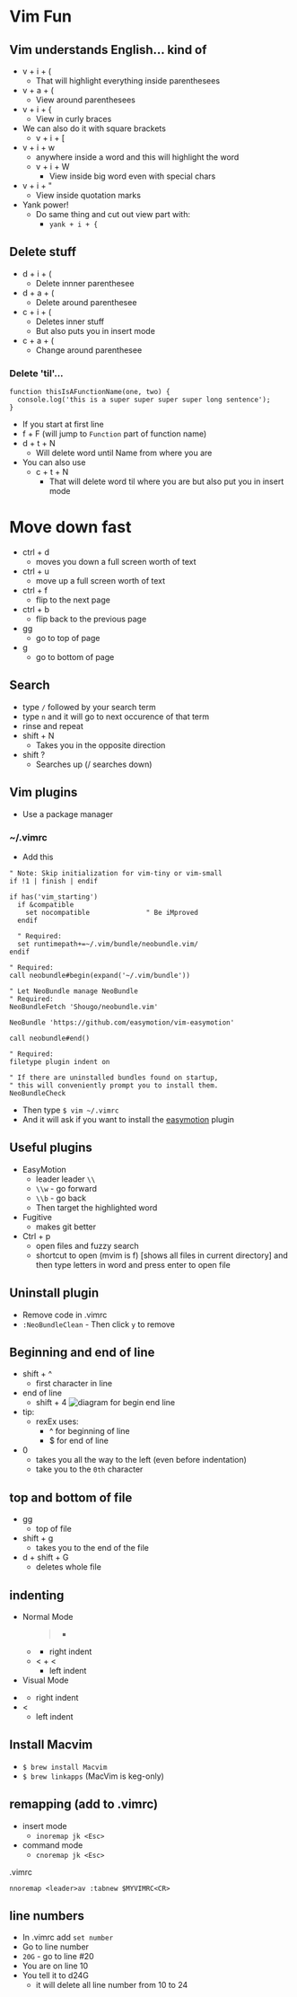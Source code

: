 # Vim Fun

## Vim understands English... kind of
* v + i + (
    - That will highlight everything inside parenthesees
* v + a + (
    - View around parenthesees
* v + i + {
    - View in curly braces
* We can also do it with square brackets
    - v + i + [
* v + i + w
    - anywhere inside a word and this will highlight the word
    - v + i + W
        + View inside big word even with special chars
* v + i + "
    - View inside quotation marks
* Yank power!
    - Do same thing and cut out view part with:
        + `yank + i + {`

## Delete stuff
* d + i + (
    - Delete innner parenthesee
* d + a + (
    - Delete around parenthesee
* c + i + (
    - Deletes inner stuff
    - But also puts you in insert mode
* c + a + (
    - Change around parenthesee

### Delete 'til'...
```
function thisIsAFunctionName(one, two) {
  console.log('this is a super super super super long sentence');
}
```

* If you start at first line
* f + F (will jump to `Function` part of function name)
* d + t + N
    - Will delete word until Name from where you are
* You can also use
    - c + t + N
        + That will delete word til where you are but also put you in insert mode

# Move down fast
* ctrl + d
    - moves you down a full screen worth of text
* ctrl + u
    - move up a full screen worth of text
* ctrl + f
    - flip to the next page
* ctrl + b
    - flip back to the previous page
* gg
    - go to top of page
* g
    - go to bottom of page

## Search
* type `/` followed by your search term
* type `n` and it will go to next occurence of that term
* rinse and repeat
* shift + N
    - Takes you in the opposite direction
* shift ?
    - Searches up (/ searches down)

## Vim plugins
* Use a package manager

### ~/.vimrc
* Add this

```
" Note: Skip initialization for vim-tiny or vim-small
if !1 | finish | endif

if has('vim_starting')
  if &compatible
    set nocompatible              " Be iMproved
  endif

  " Required:
  set runtimepath+=~/.vim/bundle/neobundle.vim/
endif

" Required:
call neobundle#begin(expand('~/.vim/bundle'))

" Let NeoBundle manage NeoBundle
" Required:
NeoBundleFetch 'Shougo/neobundle.vim'

NeoBundle 'https://github.com/easymotion/vim-easymotion'

call neobundle#end()

" Required:
filetype plugin indent on

" If there are uninstalled bundles found on startup,
" this will conveniently prompt you to install them.
NeoBundleCheck
```

* Then type `$ vim ~/.vimrc`
* And it will ask if you want to install the [easymotion](https://github.com/easymotion/vim-easymotion) plugin

## Useful plugins
* EasyMotion
    - leader leader `\\`
    - `\\w` - go forward
    - `\\b` - go back
    - Then target the highlighted word
* Fugitive
    - makes git better
* Ctrl + p
    - open files and fuzzy search
    - shortcut to open (mvim is <Space>f) [shows all files in current directory] and then type letters in word and press enter to open file

## Uninstall plugin
* Remove code in .vimrc
* `:NeoBundleClean`
        - Then click `y` to remove 

## Beginning and end of line
* shift + ^
    - first character in line
* end of line
    - shift + 4
![diagram for begin end line](https://i.imgur.com/r0qkrnu.png)
* tip:
    - rexEx uses:
        + ^ for beginning of line
        + $ for end of line
* 0
    - takes you all the way to the left (even before indentation)
    - take you to the `0th` character

## top and bottom of file
* gg
    - top of file
* shift + g
    - takes you to the end of the file
* d + shift + G
    - deletes whole file

## indenting
* Normal Mode
    - > + >
        + right indent
    - < + <
        + left indent
* Visual Mode
* >
    - right indent
* <
    - left indent

## Install Macvim
* `$ brew install Macvim`
* `$ brew linkapps`  (MacVim is keg-only)

## remapping (add to .vimrc)
* insert mode
    - `inoremap jk <Esc>`
* command mode
    - `cnoremap jk <Esc>`

.vimrc

`nnoremap <leader>av :tabnew $MYVIMRC<CR>`

## line numbers
* In .vimrc add `set number`
* Go to line number
* `20G` - go to line #20
* You are on line 10
* You tell it to d24G
    - it will delete all line number from 10 to 24

